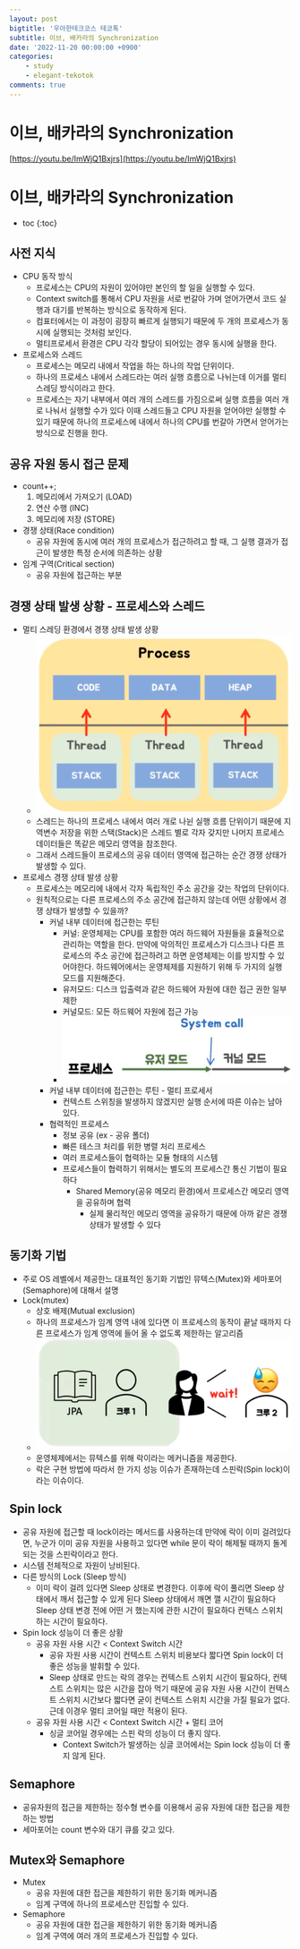 ```yaml
---
layout: post
bigtitle: '우아한테크코스 테코톡'
subtitle: 이브, 배카라의 Synchronization
date: '2022-11-20 00:00:00 +0900'
categories:
    - study
    - elegant-tekotok
comments: true
---
```


# 이브, 배카라의 Synchronization
[https://youtu.be/ImWjQ1Bxjrs](https://youtu.be/ImWjQ1Bxjrs)

# 이브, 배카라의 Synchronization
* toc
{:toc}

## 사전 지식 
+ CPU 동작 방식
  + 프로세스는 CPU의 자원이 있어야만 본인의 할 일을 실행할 수 있다. 
  + Context switch를 통해서 CPU 자원을 서로 번갈아 가며 얻어가면서 코드 실행과 대기를 반복하는 방식으로 동작하게 된다.
  + 컴표터에서는 이 과정이 굉장히 빠르게 실행되기 때문에 두 개의 프로세스가 동시에 실행되는 것처럼 보인다. 
  + 멀티프로세서 환경은 CPU 각각 할당이 되어있는 경우 동시에 실행을 한다.
+ 프로세스와 스레드
  + 프로세스는 메모리 내에서 작업을 하는 하나의 작업 단위이다.
  + 하나의 프로세스 내에서 스레드라는 여러 실행 흐름으로 나뉘는데 이거를 멀티스레딩 방식이라고 한다. 
  + 프로세스는 자기 내부에서 여러 개의 스레드를 가짐으로써 실행 흐름을 여러 개로 나눠서 실행할 수가 있다 이때 스레드들고 CPU 자원을 얻어야만 실행할 수 있기 때문에 하나의 프로세스에 내에서 하나의 CPU를 번갈아 가면서 얻어가는 방식으로 진행을 한다.

## 공유 자원 동시 접근 문제 
+ count++;
  1. 메모리에서 가져오기 (LOAD)
  2. 연산 수행 (INC)
  3. 메모리에 저장 (STORE)
+ 경쟁 상태(Race condition)
  + 공유 자원에 동시에 여러 개의 프로세스가 접근하려고 할 때, 그 실행 결과가 접근이 발생한 특정 순서에 의존하는 상황
+ 임계 구역(Critical section)
  + 공유 자원에 접근하는 부분 

## 경쟁 상태 발생 상황 - 프로세스와 스레드
+ 멀티 스레딩 환경에서 경쟁 상태 발생 상황
  + ![img.png](../../../assets/img/elegant-tekotok/EVE-BAKHARA-Synchronization.png)
  + 스레드는 하나의 프로세스 내에서 여러 개로 나뉜 실행 흐름 단위이기 때문에 지역변수 저장을 위한 스택(Stack)은 스레드 별로 각자 갖지만 나머지 프로세스 데이터들은 똑같은 메모리 영역을 참조한다.
  + 그래서 스레드들이 프로세스의 공유 데이터 영역에 접근하는 순간 경쟁 상태가 발생할 수 있다.
+ 프로세스 경쟁 상태 발생 상황
  + 프로세스는 메모리에 내에서 각자 독립적인 주소 공간을 갖는 작업의 단위이다. 
  + 원칙적으로는 다른 프로세스의 주소 공간에 접근하지 않는데 어떤 상황에서 경쟁 상태가 발생할 수 있을까?
    + 커널 내부 데이터에 접근한는 루틴 
      + 커널: 운영체제는 CPU를 포함한 여러 하드웨어 자원들을 효율적으로 관리하는 역할을 한다. 만약에 악의적인 프로세스가 디스크나 다른 프로세스의 주소 공간에 접근하려고 하면 운영체제는 이를 방지할 수 있어야한다.
      하드웨어에서는 운영체제를 지원하기 위해 두 가지의 실행 모드를 지원해준다.
      + 유저모드: 디스크 입출력과 같은 하드웨어 자원에 대한 접근 권한 일부 제한
      + 커널모드: 모든 하드웨어 자원에 접근 가능  
      + ![img.png](../../../assets/img/elegant-tekotok/EVE-BAKHARA-Synchronization2.png)
    + 커널 내부 데이터에 접근한는 루틴 - 멀티 프로세서
      + 컨텍스트 스위칭을 발생하지 않겠지만 실행 순서에 따른 이슈는 남아 있다. 
    + 협력적인 프로세스 
      + 정보 공유 (ex - 공유 폴더)
      + 빠른 테스크 처리를 위한 병렬 처리 프로세스
      + 여러 프로세스들이 협력하는 모듈 형태의 시스템
      + 프로세스들이 협력하기 위해서는 별도의 프로세스간 통신 기법이 필요하다 
        + Shared Memory(공유 메모리 환경)에서 프로세스간 메모리 영역을 공유하며 협력
          + 실제 물리적인 메모리 영역을 공유하기 때문에 아까 같은 경쟁 상태가 발생할 수 있다

## 동기화 기법 
+ 주로 OS 레벨에서 제공한느 대표적인 동기화 기법인 뮤텍스(Mutex)와 세마포어(Semaphore)에 대해서 설명 
+ Lock(mutex)
  + 상호 배제(Mutual exclusion)
  + 하나의 프로세스가 임계 영역 내에 있다면 이 프로세스의 동작이 끝날 때까지 다른 프로세스가 임계 영역에 들어 올 수 없도록 제한하는 알고리즘
  + ![img.png](../../../assets/img/elegant-tekotok/EVE-BAKHARA-Synchronization3.png)
  + 운영체제에서는 뮤텍스를 위해 락이라는 메커니즘을 제공한다. 
  + 락은 구현 방법에 따라서 한 가지 성능 이슈가 존재하는데 스핀락(Spin lock)이라는 이슈이다.

## Spin lock
+ 공유 자원에 접근할 때 lock이라는 메서드를 사용하는데 만약에 락이 이미 걸려있다면, 누군가 이미 공유 자원을 사용하고 있다면  while 문이 락이 해제될 때까지 돌게 되는 것을 스핀락이라고 한다.
+ 시스템 전체적으로 자원이 낭비된다. 
+ 다른 방식의 Lock (Sleep 방식)
  + 이미 락이 걸려 있다면 Sleep 상태로 변경한다. 이후에 락이 풀리면 Sleep 상태에서 깨서 접근할 수 있게 된다 Sleep 상태에서 깨면 깰 시간이 필요하다 Sleep 상태 변경 전에 어떤 거 했는지에 관한 시간이 필요하다 컨텍스 스위치 하는 시간이 필요하다.
+ Spin lock 성능이 더 좋은 상황
  + 공유 자원 사용 시간 < Context Switch 시간
    + 공유 자원 사용 시간이 컨텍스트 스위치 비용보다 짧다면 Spin lock이 더 좋은 성능을 발휘할 수 있다. 
    + Sleep 상태로 만드는 락의 경우는 컨텍스트 스위치 시간이 필요하다, 컨텍스트 스위치는 많은 시간을 잡아 먹기 때문에 공유 자원 사용 시간이 컨텍스트 스위치 시간보다 짧다면 굳이 컨텍스트 스위치 시간을 가질 필요가 없다.
    근데 이경우 멀티 코어일 때만 적용이 된다.
  + 공유 자원 사용 시간 < Context Switch 시간 + 멀티 코어 
    + 싱글 코어일 경우에는 스핀 락의 성능이 더 좋지 않다. 
      + Context Switch가 발생하는 싱글 코어에서는 Spin lock 성능이 더 좋지 않게 된다.  

## Semaphore
+ 공유자원의 접근을 제한하는 정수형 변수를 이용해서 공유 자원에 대한 접근을 제한하는 방법
+ 세마포어는 count 변수와 대기 큐를 갖고 있다. 

## Mutex와 Semaphore
+ Mutex
  + 공유 자원에 대한 접근을 제한하기 위한 동기화 메커니즘
  + 임계 구역에 하나의 프로세스만 진입할 수 있다.
+ Semaphore
  + 공유 자원에 대한 접근을 제한하기 위한 동기화 메커니즘
  + 임계 구역에 여러 개의 프로세스가 진입할 수 있다.


